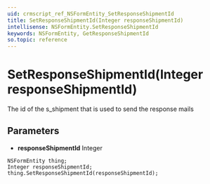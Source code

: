 ```yaml
---
uid: crmscript_ref_NSFormEntity_SetResponseShipmentId
title: SetResponseShipmentId(Integer responseShipmentId)
intellisense: NSFormEntity.SetResponseShipmentId
keywords: NSFormEntity, GetResponseShipmentId
so.topic: reference
---
```


# SetResponseShipmentId(Integer responseShipmentId)

The id of the s_shipment that is used to send the response mails

## Parameters

* **responseShipmentId** Integer

```crmscript
NSFormEntity thing;
Integer responseShipmentId;
thing.SetResponseShipmentId(responseShipmentId);
```

